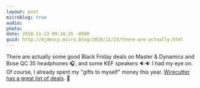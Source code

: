 ```yaml
---
layout: post
microblog: true
audio: 
photo: 
date: 2018-11-23 09:34:25 -0500
guid: http://mjdescy.micro.blog/2018/11/23/there-are-actually.html
---
```

There are actually some good Black Friday deals on Master & Dynamics and Bose QC 35 headphones 🎧, and some KEF speakers 🔉🔉 I had my eye on. Of course, I already spent my "gifts to myself" money this year. [Wirecutter has a great list of deals](https://thewirecutter.com/deals/black-friday/). 💸
